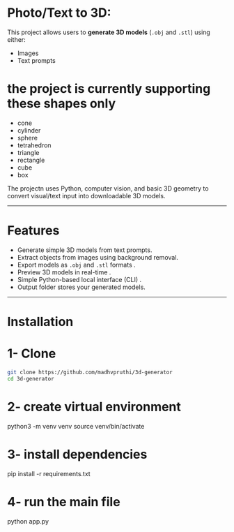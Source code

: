 # Photo/Text to 3D:

This project allows users to **generate 3D models** (`.obj` and `.stl`) using either:
- Images
- Text prompts

# the project is currently supporting these shapes only 
- cone 
- cylinder 
- sphere
- tetrahedron 
- triangle
- rectangle
- cube
- box 

The projectn uses Python, computer vision, and basic 3D geometry to convert visual/text input into downloadable 3D models.

---

# Features

- Generate simple 3D models from text prompts.
- Extract objects from images using background removal.
- Export models as `.obj` and `.stl` formats .
- Preview 3D models in real-time .
- Simple Python-based local interface (CLI) .
- Output folder stores your generated models.

---

# Installation

# 1- Clone

```bash
git clone https://github.com/madhvpruthi/3d-generator
cd 3d-generator
```
# 2- create virtual environment
python3 -m venv venv
source venv/bin/activate

# 3- install dependencies 
pip install -r requirements.txt

# 4- run the main file 
python app.py 

